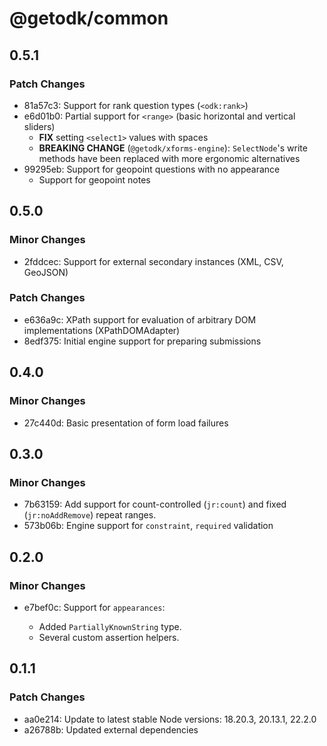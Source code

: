 # @getodk/common

## 0.5.1

### Patch Changes

- 81a57c3: Support for rank question types (`<odk:rank>`)
- e6d01b0: Partial support for `<range>` (basic horizontal and vertical sliders)
  - **FIX** setting `<select1>` values with spaces
  - **BREAKING CHANGE** (`@getodk/xforms-engine`): `SelectNode`'s write methods have been replaced with more ergonomic alternatives
- 99295eb: Support for geopoint questions with no appearance
  - Support for geopoint notes

## 0.5.0

### Minor Changes

- 2fddcec: Support for external secondary instances (XML, CSV, GeoJSON)

### Patch Changes

- e636a9c: XPath support for evaluation of arbitrary DOM implementations (XPathDOMAdapter)
- 8edf375: Initial engine support for preparing submissions

## 0.4.0

### Minor Changes

- 27c440d: Basic presentation of form load failures

## 0.3.0

### Minor Changes

- 7b63159: Add support for count-controlled (`jr:count`) and fixed (`jr:noAddRemove`) repeat ranges.
- 573b06b: Engine support for `constraint`, `required` validation

## 0.2.0

### Minor Changes

- e7bef0c: Support for `appearances`:

  - Added `PartiallyKnownString` type.
  - Several custom assertion helpers.

## 0.1.1

### Patch Changes

- aa0e214: Update to latest stable Node versions: 18.20.3, 20.13.1, 22.2.0
- a26788b: Updated external dependencies
